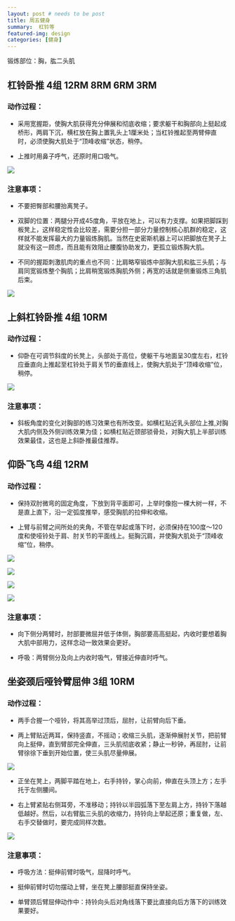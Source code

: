 ```yaml
---
layout: post # needs to be post
title: 周五健身
summary:  杠铃等
featured-img: design
categories: [健身]
---
```

锻炼部位：胸，肱二头肌
<!--more-->
## 杠铃卧推 4组 12RM 8RM 6RM 3RM
### 动作过程：
- 采用宽握距，使胸大肌获得充分伸展和彻底收缩；要求躯干和胸部向上挺起成桥形，两肩下沉，横杠放在胸上置乳头上1厘米处；当杠铃推起至两臂伸直时，必须使胸大肌处于“顶峰收缩”状态，稍停。
 
- 上推时用鼻子呼气，还原时用口吸气。

![](http://opsprcvob.bkt.clouddn.com/%E6%9D%A0%E9%93%83%E5%8D%A7%E6%8E%A8.gif)

### 注意事项：
- 不要把臀部和腰抬离凳子。 

- 双脚的位置：两腿分开成45度角，平放在地上，可以有力支撑。如果把脚踩到板凳上，这样稳定性会比较差，需要分担一部分力量控制核心肌群的稳定，这样就不能发挥最大的力量锻炼胸肌。当然在史密斯机器上可以把脚放在凳子上就没有这一顾虑，而且能有效阻止腰腹协助发力，更孤立锻炼胸大肌。

- 不同的握距刺激肌肉的重点也不同：比肩略窄锻炼中部胸大肌和肱三头肌；与肩同宽锻炼整个胸肌；比肩稍宽锻炼胸肌外侧；再宽的话就是侧重锻炼三角肌后束。

![](http://opsprcvob.bkt.clouddn.com/%E6%9D%A0%E9%93%83%E5%8D%A7%E6%8E%A82.jpg)

## 上斜杠铃卧推 4组 10RM
### 动作过程：

- 仰卧在可调节斜度的长凳上，头部处于高位，使躯干与地面呈30度左右，杠铃应垂直向上推起至杠铃处于肩关节的垂直线上，使胸大肌处于“顶峰收缩”位，稍停。

![](http://opsprcvob.bkt.clouddn.com/%E4%B8%8A%E6%96%9C.jpg)

### 注意事项：

- 斜板角度的变化对胸部的练习效果也有所改变。如横杠贴近乳头部位上推,对胸大肌内侧及外侧训练效果为佳；如横杠贴近颈部锁骨处，对胸大肌上半部训练效果最佳，这也是上斜卧推最佳推荐。 

## 仰卧飞鸟 4组 12RM
### 动作过程：

- 保持双肘微弯的固定角度，下放到背平面即可，上举时像抱一棵大树一样，不是直上直下，沿一定弧度推举，感受胸肌的拉伸和收缩。
 
- 上臂与前臂之间所处的夹角，不管在举起或落下时，必须保持在100度～120度和使哑铃处于肩、肘关节的平面线上。挺胸沉肩，并使胸大肌处于“顶峰收缩”位，稍停。

![](http://opsprcvob.bkt.clouddn.com/%E4%BB%B0%E5%8D%A7%E9%A3%9E%E9%B8%9F.jpg)

![](http://opsprcvob.bkt.clouddn.com/%E4%BB%B0%E5%8D%A7%E9%A3%9E%E9%B8%9F2.gif)

![](http://opsprcvob.bkt.clouddn.com/%E4%BB%B0%E5%8D%A7%E9%A3%9E%E9%B8%9F3.gif)

![](http://opsprcvob.bkt.clouddn.com/%E4%BB%B0%E5%8D%A7%E9%A3%9E%E9%B8%9F5.jpg)

### 注意事项：

- 向下侧分两臂时，肘部要微屈并低于体侧，胸部要高高挺起，内收时要想着胸大肌中部用力，这样念动一致效果会更好。 

- 呼吸：两臂侧分及向上内收时吸气，臂接近伸直时呼气。

## 坐姿颈后哑铃臂屈伸 3组 10RM
### 动作过程：
- 两手合握一个哑铃，将其高举过顶后，屈肘，让前臂向后下垂。

- 两上臂贴近两耳，保持竖直，不摇动；收缩三头肌，逐渐伸展肘关节，把前臂向上挺伸，直到臂部完全伸直，三头肌彻底收紧；静止一秒钟，再屈肘，让前臂徐徐下垂到开始位置，使三头肌尽量伸展。

![](http://opsprcvob.bkt.clouddn.com/%E4%B8%A4%E6%89%8B.gif)

- 正坐在凳上，两脚平踏在地上，右手持铃，掌心向前，伸直在头顶上方；左手托于左侧腰间。
 
- 右上臂紧贴右侧耳旁，不准移动；持铃以半园弧落下至左肩上方，持铃下落越低越好。然后，以右臂肱三头肌的收缩力，持铃向上举起还原；重复做，左、右手交替做时，要完成同样次数。

![](http://opsprcvob.bkt.clouddn.com/%E5%8D%95%E6%89%8B.gif)

### 注意事项：

- 呼吸方法：挺伸前臂时吸气，屈降时呼气。
 
- 挺伸前臂时切勿摆动上臂，坐在凳上腰部挺直保持坐姿。
 
- 单臂颈后臂屈伸动作中：持铃向头后对角线落下要比直接向后方落下的训练效果要好。
   
